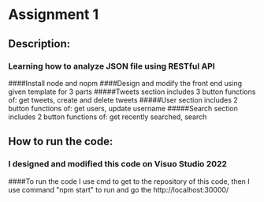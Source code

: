 # Assignment 1
## Description:
### Learning how to analyze JSON file using RESTful API
####Install node and nopm
####Design and modify the front end using given template for 3 parts
#####Tweets section includes 3 button functions of: get tweets, create and delete tweets
#####User section includes 2 button functions of: get users, update username
#####Search section includes 2 button functions of: get recently searched, search
## How to run the code:
### I designed and modified this code on Visuo Studio 2022
####To run the code I use cmd to get to the repository of this code, then I use command "npm start" to run and go the http://localhost:30000/ 

